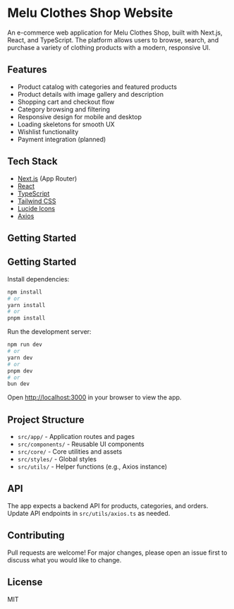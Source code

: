 
# Melu Clothes Shop Website

An e-commerce web application for Melu Clothes Shop, built with Next.js, React, and TypeScript. The platform allows users to browse, search, and purchase a variety of clothing products with a modern, responsive UI.

## Features

- Product catalog with categories and featured products
- Product details with image gallery and description
- Shopping cart and checkout flow
- Category browsing and filtering
- Responsive design for mobile and desktop
- Loading skeletons for smooth UX
- Wishlist functionality
- Payment integration (planned)

## Tech Stack

- [Next.js](https://nextjs.org/) (App Router)
- [React](https://react.dev/)
- [TypeScript](https://www.typescriptlang.org/)
- [Tailwind CSS](https://tailwindcss.com/)
- [Lucide Icons](https://lucide.dev/)
- [Axios](https://axios-http.com/)

## Getting Started

## Getting Started


Install dependencies:

```bash
npm install
# or
yarn install
# or
pnpm install
```

Run the development server:

```bash
npm run dev
# or
yarn dev
# or
pnpm dev
# or
bun dev
```


Open [http://localhost:3000](http://localhost:3000) in your browser to view the app.


## Project Structure

- `src/app/` - Application routes and pages
- `src/components/` - Reusable UI components
- `src/core/` - Core utilities and assets
- `src/styles/` - Global styles
- `src/utils/` - Helper functions (e.g., Axios instance)

## API

The app expects a backend API for products, categories, and orders. Update API endpoints in `src/utils/axios.ts` as needed.

## Contributing

Pull requests are welcome! For major changes, please open an issue first to discuss what you would like to change.

## License

MIT


